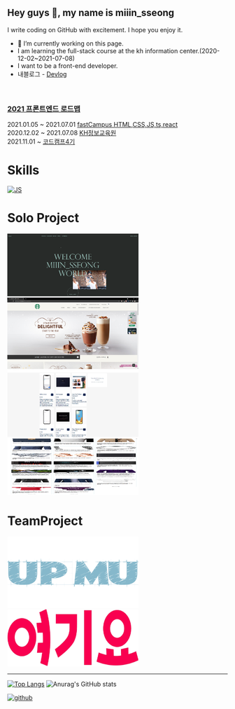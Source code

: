 ## Hey guys 👋, my name is miiin_sseong

I write coding on GitHub with excitement.
I hope you enjoy it.

- 🔭 I’m currently working on this page.
- I am learning the full-stack course at the kh information center.(2020-12-02~2021-07-08)
- I want to be a front-end developer.
- 내블로그 - [Devlog](https://velog.io/@alstjd0051/series/Codecamp)
  <br><br><br>

### [2021 프론트엔드 로드맵](https://github.com/kamranahmedse/developer-roadmap/blob/master/translations/korean/README.md)

2021.01.05 ~ 2021.07.01 [fastCampus HTML,CSS,JS,ts,react](https://github.com/alstjd0051/WEB_fastCampus)
<br />
2020.12.02 ~ 2021.07.08 [KH정보교육원](https://github.com/alstjd0051/KH_Spring)
<br/>
2021.11.01 ~   [코드캠프4기](https://codebootcamp.co.kr/home)


# Skills

[<img alt="JS" src="https://t1.daumcdn.net/cfile/tistory/21221F4258E793521D" width="100" height="100">](https://github.com/alstjd0051/JSalgorithmtest)

# Solo Project

[<img alt="firstHTML" src="https://github.com/alstjd0051/WEB_Project/blob/master/assets/img/Main.png?raw=true" width="300">](https://alstjd0051.github.io/WEB_Project/)[<img alt="minseongbucks" src="https://github.com/alstjd0051/minseongbucks_project/raw/master/screen_shot.png?raw=true" width="300">](https://github.com/alstjd0051/minseongbucks_project) [<img alt="reactProject" src="https://github.com/alstjd0051/React-shop/blob/master/img.png?raw=true" width="300">](https://github.com/alstjd0051/React-shop)[<img alt="shoppingPJ" src="https://github.com/alstjd0051/react-shopping-cart/blob/master/public/localhost_3000_.png?raw=true" width=300 height=130>](https://github.com/alstjd0051/react-shopping-cart)

# TeamProject

[<img alt="upmu" src="https://github.com/HSdover/final-pjt-upmu/raw/master/src/main/webapp/resources/images/logo1.png" width="300" height=163.5>](https://github.com/HSdover/final-pjt-upmu/)[<img alt="semi_pj" src="https://github.com/ksh940911/KH_SEMI_PROJECT/blob/main/yeogiyo/WebContent/images/yeogiyo.png?raw=true" width="300" height="130">](https://github.com/ksh940911/KH_SEMI_PROJECT)

<hr>

[![Top Langs](https://github-readme-stats.vercel.app/api/top-langs/?username=alstjd0051&langs_count=8)](https://github.com/anuraghazra/github-readme-stats)
![Anurag's GitHub stats](https://github-readme-stats.vercel.app/api?username=alstjd0051&show_icons=true&theme=radical)

[<img src='https://cdn.jsdelivr.net/npm/simple-icons@3.0.1/icons/github.svg' alt='github' height='40' background-color: e9ebef> ](https://github.com/alstjd0051)
